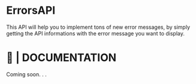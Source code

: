 # ErrorsAPI
This API will help you to implement tons of new error messages, by simply getting the API informations with the error message you want to display.

# 📃 | DOCUMENTATION

Coming soon. . .
